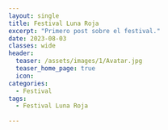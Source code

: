 ```yaml
---
layout: single
title: Festival Luna Roja
excerpt: "Primero post sobre el festival."
date: 2023-08-03
classes: wide
header:
  teaser: /assets/images/1/Avatar.jpg
  teaser_home_page: true
  icon: 
categories:
  - Festival
tags:  
  - Festival Luna Roja
 
---
```


